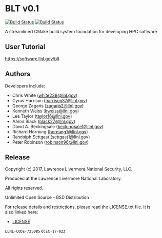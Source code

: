 BLT v0.1
========

[![Build Status](https://travis-ci.org/LLNL/blt.svg)](https://travis-ci.org/LLNL/blt)
[![Build Status](https://ci.appveyor.com/api/projects/status/fuaftu9mvp0y488j/branch/master?svg=true)](https://ci.appveyor.com/project/cyrush/blt/branch/master)

A streamlined CMake build system foundation for developing HPC software

User Tutorial
---------------------

https://software.llnl.gov/blt

Authors
-------

Developers include:

 * Chris White (white238@llnl.gov)
 * Cyrus Harrison (harrison37@llnl.gov)
 * George Zagaris (zagaris2@llnl.gov)
 * Kenneth Weiss (kweiss@llnl.gov)
 * Lee Taylor (taylor16@llnl.gov)
 * Aaron Black (black27@llnl.gov)
 * David A. Beckingsale (beckingsale1@llnl.gov)
 * Richard Hornung (hornung1@llnl.gov)
 * Randolph Settgast (settgast1@llnl.gov)
 * Peter Robinson (robinson96@llnl.gov)

Release
-------

Copyright (c) 2017, Lawrence Livermore National Security, LLC.

Produced at the Lawrence Livermore National Laboratory.

All rights reserved.

Unlimited Open Source - BSD Distribution

For release details and restrictions, please read the LICENSE.txt file.
It is also linked here:
- [LICENSE](./LICENSE)

`LLNL-CODE-725085`  `OCEC-17-023`
